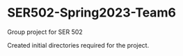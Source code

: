 # SER502-Spring2023-Team6
Group project for SER 502

Created initial directories required for the project.